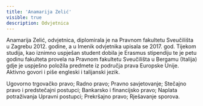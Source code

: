 ```yaml
---
title: 'Anamarija Zelić'
visible: true
description: Odvjetnica
---
```


Anamarija Zelić, odvjetnica, diplomirala je na Pravnom fakultetu Sveučilišta u Zagrebu 2012. godine, a u Imenik odvjetnika upisala se 2017. god. Tijekom studija, kao iznimno uspješan student dobila je Erasmus stipendiju te je petu godinu fakulteta provela na Pravnom fakultetu Sveučilišta u Bergamu (Italija) gdje je uspješno položila predmete iz područja prava Europske Unije. Aktivno govori i piše engleski i talijanski jezik.
 
Ugovorno trgovačko pravo; Radno pravo; Pravno savjetovanje; Stečajno pravo i predstečajni postupci; Bankarsko i financijsko pravo; Naplata potraživanja Upravni postupci; Prekršajno pravo; Rješavanje sporova.
